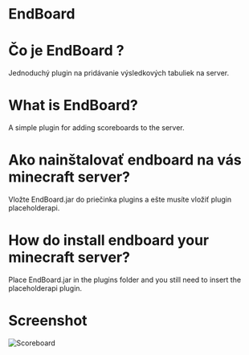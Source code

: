 # EndBoard

# Čo je EndBoard ?
Jednoduchý plugin na pridávanie výsledkových tabuliek na server.

# What is EndBoard?
A simple plugin for adding scoreboards to the server.

# Ako nainštalovať endboard na vás minecraft server?
Vložte EndBoard.jar do priečinka plugins
a ešte musíte vložiť plugin placeholderapi.

# How do install endboard your minecraft server?
Place EndBoard.jar in the plugins folder
and you still need to insert the placeholderapi plugin.

# Screenshot
![Scoreboard](https://raw.github.com/AnubisSK/EndBoard/master/Screenshots/EndBoard.png)
